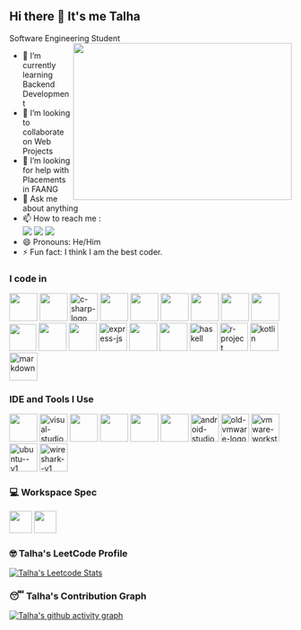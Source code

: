 ## Hi there 👋 It's me Talha

Software Engineering Student
<img align="right" width="390" height="280" src="https://media.tenor.com/OD5DxnyUaLgAAAAM/galaxy-brain.gif">                                                 
- 🌱 I’m currently learning Backend Development
- 👯 I’m looking to collaborate on Web Projects
- 🤔 I’m looking for help with Placements in FAANG
- 💬 Ask me about anything
- 📫 How to reach me :
<br /> [<img src="https://img.shields.io/badge/Twitter-1DA1F2?style=for-the-badge&logo=twitter&logoColor=white" />](https://twitter.com/talha9445) [<img src="https://img.shields.io/badge/Instagram-D12872?style=for-the-badge&logo=instagram&logoColor=white" />](https://instagram.com/p4pattinson)
[<img src="https://img.shields.io/badge/LinkedIn-0077B5?style=for-the-badge&logo=linkedin&logoColor=white" />](https://www.linkedin.com/in/talhayousaf9445/)
- 😄 Pronouns: He/Him
- ⚡ Fun fact: I think I am the best coder.

### I code in
<img height="50" width="50" src="https://img.icons8.com/color/99/000000/python.png" /> <img height="50" width="50" src="https://img.icons8.com/color/80/000000/c-programming.png" /> <img width="50" height="50" src="https://img.icons8.com/color/80/000000/c-sharp-logo.png" alt="c-sharp-logo"/> <img height="50" width="50" src="https://img.icons8.com/color/80/000000/c-plus-plus-logo.png" /> <img height="50" width="50" src="https://img.icons8.com/color/80/000000/java-coffee-cup-logo.png" /> <img height="50" width="50" src="https://img.icons8.com/color/80/000000/html-5.png" /> <img height="50" width="50" src="https://img.icons8.com/color/80/000000/css3.png" /> <img height="50" width="50" src="https://img.icons8.com/color/80/000000/javascript.png"/> <img height="50" width="50" src="https://img.icons8.com/color/80/000000/bootstrap.png" /> <img width="48" height="48" src="https://img.icons8.com/external-tal-revivo-shadow-tal-revivo/80/external-jquery-is-a-javascript-library-designed-to-simplify-html-logo-shadow-tal-revivo.png"/> <img height="50" width="50" src="https://img.icons8.com/color/80/000000/nodejs.png"/> <img height="50" width="50" src="https://img.icons8.com/color/80/000000/mongodb.png"/> <img width="50" height="50" src="https://img.icons8.com/nolan/80/express-js.png" alt="express-js"/> <img height="50" width="50" src="https://img.icons8.com/color/80/000000/react-native.png"/> <img height="50" width="50" src="https://img.icons8.com/color/80/000000/mysql-logo.png"/> <img width="50" height="50" src="https://img.icons8.com/color/80/haskell.png" alt="haskell"/> <img width="50" height="50" src="https://img.icons8.com/fluency/80/r-project.png" alt="r-project"/> <img width="50" height="50" src="https://img.icons8.com/color/80/kotlin.png" alt="kotlin"/> <img width="50" height="50" src="https://img.icons8.com/color/80/markdown.png" alt="markdown"/>

### IDE and Tools I Use
<img height="50" width="50" src="https://img.icons8.com/color/80/000000/visual-studio-code-2019.png"/> <img width="50" height="50" src="https://img.icons8.com/color/80/visual-studio--v2.png" alt="visual-studio--v2"/> <img height="50" width="50" src="https://img.icons8.com/color/80/000000/pycharm.png"/> <img height="50" src="https://img.icons8.com/officel/80/null/java-eclipse.png"/>  <img height="50" width="50" src="https://img.icons8.com/color/80/000000/git.png"/> <img height="50" width="50" src="https://img.icons8.com/color/480/null/notion--v1.png" /> <img width="50" height="50" src="https://img.icons8.com/color/480/android-studio--v3.png" alt="android-studio--v3"/> <img width="50" height="50" src="https://img.icons8.com/fluency/88/old-vmware-logo.png" alt="old-vmware-logo"/> <img width="50" height="50" src="https://img.icons8.com/fluency/88/vmware-workstation-player.png" alt="vmware-workstation-player"/> <img width="50" height="50" src="https://img.icons8.com/color/88/ubuntu--v1.png" alt="ubuntu--v1"/> <img width="50" height="50" src="https://img.icons8.com/nolan/88/wireshark--v1.png" alt="wireshark--v1"/>


### 💻 Workspace Spec
<img height="40" src="https://img.shields.io/badge/Lenovo-V14_G3-ED1C24?style=for-the-badge&logo=lenovo&logoColor=white"/> <img height="40" src="https://img.shields.io/badge/Intel-i5_1235U-ED1C24?style=for-the-badge&logo=intel&logoColor=white"/> 

### 🤓 Talha's LeetCode Profile
[![Talha's Leetcode Stats](https://leetcard.jacoblin.cool/f219445?theme=dark&font=Livvic&ext=activity)](https://leetcode.com/f219445)

### 😴 Talha's Contribution Graph
[![Talha's github activity graph](https://github-readme-activity-graph.vercel.app/graph?username=he-is-talha&bg_color=658b73&color=a6fe4d&line=1c1c1c&point=00d60e&area=true&hide_border=true)](https://www.icegif.com/wp-content/uploads/2023/01/icegif-162.gif)
